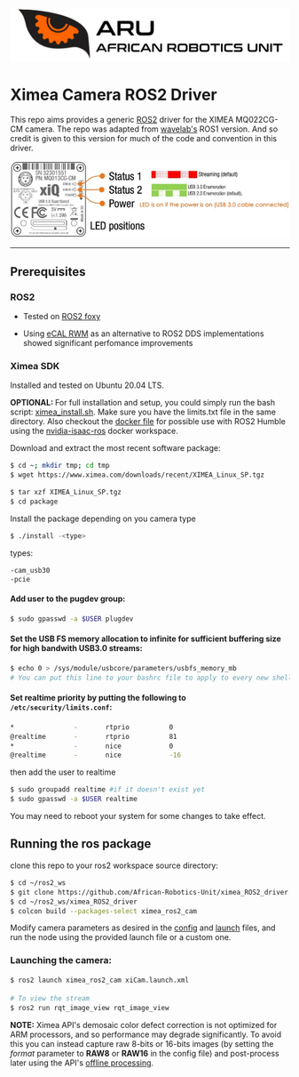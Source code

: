 ![logo](docs/resources/ARU_logo_rectangle.png)
# Ximea Camera ROS2 Driver

This repo aims provides a generic [ROS2](https://docs.ros.org/en/foxy/index.html) driver for the XIMEA MQ022CG-CM camera. The repo was adapted from [wavelab's](https://github.com/wavelab/ximea_ros_cam) ROS1 version. And so credit is given to this version for much of the code and convention in this driver. 

![Slide86](docs/resources/ximea.jpeg)

<hr/> 

## Prerequisites

### ROS2

- Tested on [ROS2 foxy](https://docs.ros.org/en/foxy/Installation.html)

- Using [eCAL RWM](https://github.com/eclipse-ecal/rmw_ecal) as an alternative to ROS2 DDS implementations showed significant perfomance improvements
  
### Ximea SDK

Installed and tested on Ubuntu 20.04 LTS.

<b> OPTIONAL: </b>For full installation and setup, you could simply run the bash script: [ximea_install.sh](ximea_ros2_cam/docs/installation/ximea_install.sh). Make sure you have the limits.txt file in the same directory. Also checkout the [docker file](ximea_ros2_cam/docs/docker/XIMEA.Dockerfile) for possible use with ROS2 Humble using the [nvidia-isaac-ros](https://github.com/NVIDIA-ISAAC-ROS/isaac_ros_common) docker workspace.

Download and extract the most recent software package:
```bash
$ cd ~; mkdir tmp; cd tmp
$ wget https://www.ximea.com/downloads/recent/XIMEA_Linux_SP.tgz
```
```bash
$ tar xzf XIMEA_Linux_SP.tgz
$ cd package
```
Install the package depending on you camera type
```bash
$ ./install -<type>
```
types:

    -cam_usb30
    -pcie

#### Add user to the pugdev group:
```bash
$ sudo gpasswd -a $USER plugdev
```
#### Set the USB FS memory allocation to infinite for sufficient buffering size for high bandwith USB3.0 streams:
```bash
$ echo 0 > /sys/module/usbcore/parameters/usbfs_memory_mb
# You can put this line to your bashrc file to apply to every new shell
```
#### Set realtime priority by putting the following to ``` /etc/security/limits.conf ```:
```bash
*               -       rtprio          0
@realtime       -       rtprio          81
*               -       nice            0
@realtime       -       nice            -16
```
then add the user to realtime
```bash
$ sudo groupadd realtime #if it doesn't exist yet
$ sudo gpasswd -a $USER realtime
```
You may need to reboot your system for some changes to take effect.

## Running the ros package

clone this repo to your ros2 workspace source directory:

```bash
$ cd ~/ros2_ws
$ git clone https://github.com/African-Robotics-Unit/ximea_ROS2_driver.git
$ cd ~/ros2_ws/ximea_ROS2_driver
$ colcon build --packages-select ximea_ros2_cam
```

Modify camera parameters as desired in the [config](ximea_ros2_cam/config/xiCam_config.yaml) and [launch](ximea_ros2_cam/launch/xiCam.launch.xml) files, and run the node using the provided launch file or a custom one. 

### Launching the camera:
```bash
$ ros2 launch ximea_ros2_cam xiCam.launch.xml

# To view the stream
$ ros2 run rqt_image_view rqt_image_view
```

<b>NOTE:</b> Ximea API's demosaic color defect correction is not optimized for ARM processors, and so performance may degrade significantly. To avoid this you can instead capture raw 8-bits or 16-bits images (by setting the <i>format</i> parameter to <b>RAW8</b> or <b>RAW16</b> in the config file) and post-process later using the API's [offline processing](https://www.ximea.com/support/wiki/apis/XiAPI_Offline_Processing).
